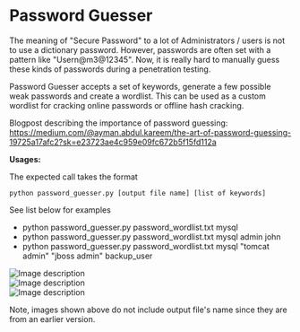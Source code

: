 # Password Guesser

The meaning of "Secure Password" to a lot of Administrators / users is not to use a dictionary password. However, passwords are often set with a pattern like "Usern@m3@12345". Now, it is really hard to manually guess these kinds of passwords during a penetration testing.

Password Guesser accepts a set of keywords, generate a few possible weak passwords and create a wordlist. This can be used as a custom wordlist for cracking online passwords or offline hash cracking.

Blogpost describing the importance of password guessing: https://medium.com/@ayman.abdul.kareem/the-art-of-password-guessing-19725a17afc2?sk=e23723ae4c959e09fc672b5f15fd112a

<b>Usages:</b><br/>

The expected call takes the format 

`python password_guesser.py [output file name] [list of keywords]`

See list below for examples

<ul>
	<li>python password_guesser.py password_wordlist.txt mysql<br /></li>
	<li>python password_guesser.py password_wordlist.txt mysql admin john<br /></li>
	<li>python password_guesser.py password_wordlist.txt mysql "tomcat admin" "jboss admin" backup_user<br /></li>
</ul>
	
![Image description](https://github.com/imnkrm/password_guesser/blob/master/1.png)<br />
![Image description](https://github.com/imnkrm/password_guesser/blob/master/2.png)<br />
![Image description](https://github.com/imnkrm/password_guesser/blob/master/3.png)<br />

Note, images shown above do not include output file's name since they are from an earlier version.
